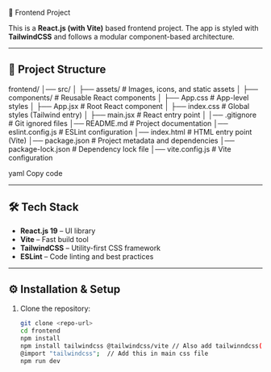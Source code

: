 🚀 Frontend Project

This is a **React.js (with Vite)** based frontend project. The app is styled with **TailwindCSS** and follows a modular component-based architecture.

---

## 📂 Project Structure

frontend/
│── src/
│ ├── assets/ # Images, icons, and static assets
│ ├── components/ # Reusable React components
│ ├── App.css # App-level styles
│ ├── App.jsx # Root React component
│ ├── index.css # Global styles (Tailwind entry)
│ ├── main.jsx # React entry point
│
│── .gitignore # Git ignored files
│── README.md # Project documentation
│── eslint.config.js # ESLint configuration
│── index.html # HTML entry point (Vite)
│── package.json # Project metadata and dependencies
│── package-lock.json # Dependency lock file
│── vite.config.js # Vite configuration

yaml
Copy code

---

## 🛠️ Tech Stack

- **React.js 19** – UI library  
- **Vite** – Fast build tool  
- **TailwindCSS** – Utility-first CSS framework  
- **ESLint** – Code linting and best practices  

---

## ⚙️ Installation & Setup

1. Clone the repository:
   ```bash
   git clone <repo-url>
   cd frontend
   npm install
   npm install tailwindcss @tailwindcss/vite // Also add tailwinndcss() in vite.config and import tailwindcss from '@tailwindcss/vite'
   @import "tailwindcss";  // Add this in main css file
   npm run dev
